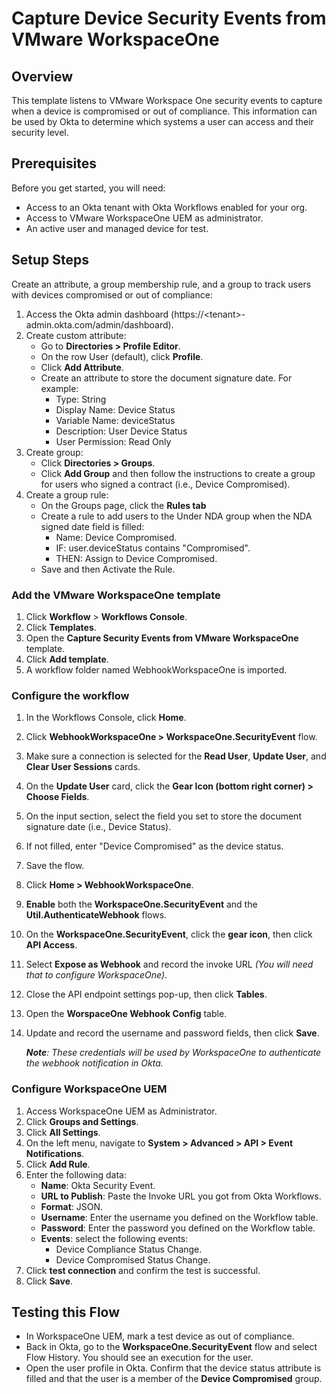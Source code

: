 # Capture Device Security Events from VMware WorkspaceOne

## Overview

This template listens to VMware Workspace One security events to capture when a device is compromised or out of compliance. This information can be used by Okta to determine which systems a user can access and their security level.

## Prerequisites

Before you get started, you will need:

- Access to an Okta tenant with Okta Workflows enabled for your org.
- Access to VMware WorkspaceOne UEM as administrator.
- An active user and managed device for test.

## Setup Steps

Create an attribute, a group membership rule, and a group to track users with devices compromised or out of compliance:

1. Access the Okta admin dashboard (https://\<tenant>-admin.okta.com/admin/dashboard).
2. Create custom attribute:
    * Go to **Directories \> Profile Editor**.
    * On the row User (default), click **Profile**.
    * Click **Add Attribute**.
    * Create an attribute to store the document signature date. For example:
        * Type: String
        * Display Name: Device Status
        * Variable Name: deviceStatus
        * Description: User Device Status
        * User Permission: Read Only
3. Create group:
    * Click **Directories \> Groups**.
    * Click **Add Group** and then follow the instructions to create a group for users who signed a contract (i.e., Device Compromised).
4. Create a group rule:
    * On the Groups page, click the **Rules tab**
    * Create a rule to add users to the Under NDA group when the NDA signed date field is filled:
        * Name: Device Compromised.
        * IF: user.deviceStatus contains "Compromised".
        * THEN: Assign to Device Compromised.
    * Save and then Activate the Rule.

### Add the VMware WorkspaceOne template

1. Click **Workflow** > **Workflows Console**.
2. Click **Templates**.
3. Open the **Capture Security Events from VMware WorkspaceOne** template.
4. Click **Add template**.
5. A workflow folder named WebhookWorkspaceOne is imported.

### Configure the workflow

1. In the Workflows Console, click **Home**.
2. Click **WebhookWorkspaceOne > WorkspaceOne.SecurityEvent** flow.
3. Make sure a connection is selected for the **Read User**, **Update User**, and **Clear User Sessions** cards.
4. On the **Update User** card, click the **Gear Icon (bottom right corner) > Choose Fields**.
5. On the input section, select the field you set to store the document signature date (i.e., Device Status).
6. If not filled, enter "Device Compromised" as the device status.
7. Save the flow.
8. Click **Home > WebhookWorkspaceOne**.
9. **Enable** both the **WorkspaceOne.SecurityEvent** and the **Util.AuthenticateWebhook** flows.
10. On the **WorkspaceOne.SecurityEvent**, click the **gear icon**, then click **API Access**.
11. Select **Expose as Webhook** and record the invoke URL *(You will need that to configure WorkspaceOne)*.
12. Close the API endpoint settings pop-up, then click **Tables**.
13. Open the **WorspaceOne Webhook Config** table.
14. Update and record the username and password fields, then click **Save**.

    _**Note**: These credentials will be used by WorkspaceOne to authenticate the webhook notification in Okta._

### Configure WorkspaceOne UEM

1. Access WorkspaceOne UEM as Administrator.
2. Click **Groups and Settings**.
3. Click **All Settings**.
4. On the left menu, navigate to **System > Advanced > API > Event Notifications**.
5. Click **Add Rule**.
6. Enter the following data:
    * **Name**: Okta Security Event.
    * **URL to Publish**: Paste the Invoke URL you got from Okta Workflows.
    * **Format**: JSON.
    * **Username**: Enter the username you defined on the Workflow table.
    * **Password**: Enter the password you defined on the Workflow table.
    * **Events**: select the following events:
        * Device Compliance Status Change.
        * Device Compromised Status Change.
7. Click **test connection** and confirm the test is successful.
8. Click **Save**.

## Testing this Flow

* In WorkspaceOne UEM, mark a test device as out of compliance.
* Back in Okta, go to the **WorkspaceOne.SecurityEvent** flow and select Flow History. You should see an execution for the user.
* Open the user profile in Okta. Confirm that the device status attribute is filled and that the user is a member of the **Device Compromised** group.
